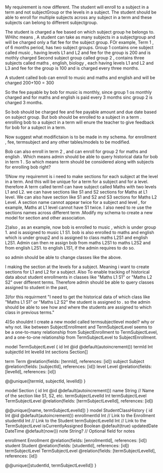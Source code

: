 My requirement is now different. The student will enroll to a subject in a term and not subjectGroup or the levels in a subject. The student should be able to enroll for multiple subjects across any
subject in a term and these subjects can belong to different subjectgroup.

The student is charged a fee based on which subject group he belongs to. WHihc means , A student can take as many subjects in a subjectgroup and will be charged only a flat fee for the subject group.
FOr example, Term 1 , of 6 months period, has two subject groups. Group 1 contains one subject called music , having levels L1 and L2 and fee for the group is 200 and is mothly charged Second subject
group called group 2 , contains three subjects called maths , english, biology , each having levels L1 and L2 and L3 and fee for the group is 100 and is charged every three months.

A student called bob can enroll to music and maths and english and will be charged 200+100 = 300

So the fee payable by bob for music is monthly, since group 1 os monthly charged and for maths and english is paid every 3 months sinc group 2 is charged 3 months.

So bob should be charged fee and fee payable amount and due date based on subject group. But bob should be enrolled to a subject in a term . enrolling bob to a subject in a term will enure the teacher
to give feedback for bob for a subject in a term.

Now suggest what modifictaion is to be made in my schema. for enrollment , fee, termsubject and any other tables/models to be modified.

Bob can also enroll in term 2 , and can enroll for group 2 for maths and english . Which means admin should be able to query historical data for bob in term 1 . So which means term should be
considered along with subjects for enrolling bob right?

1)Now my requiremnt is i need to make sections for each subject at the level in a term. And this will be unique for a term for a subject and for a level. therefore A term called term1 can have subject
called Maths with two levels L1 and L2. we can have sections like S1 and S2 sections for Maths at L1 level. We can also have section like S1 and S2 and S3 sections for Maths L2 Level. A section name cannot
appear twice for a subject and level , for example, Maths at L1 level cannot have S1 twice.  I also need to re use the sections
names across different term .Modify my schema to create a new model for section and other association.

2)also , as an example, now bob is enrolled to music , which is under group 1. and is assigned to music L1 S1. bob is also enrolled to maths and english which is under group2 and is assigned to class
maths L2S1 and english L2S1. Admin can then re assign bob from maths L2S1  to maths L2S2 and from english L2S1. to english L1S1, if the admin requires to do so.

so admin should be able to change classes like the above.

I making the section at the levels for a subject. Meaning i want to create sections for L1 and L2 for a subject. Also To enable tracking of historical data about student enrollments in classes like
"Maths L1 S1" or "Maths L2 S2" over different terms. Therefore admin should be able to query classes assigned to student in the past,

3)for this requirment "I need to get the historical data of which class like "Maths L1 S1" or "Maths L2 S2" the student is assigned to . so the admin should be able to see how and where the students
are assigned to which class in previous terms."

4)So shouldnt I create a new model called termsubjectlevel model? why or why not. like between SubjectEnrollment and TermSubjectLevel seems to be a one-to-many relationship from SubjectEnrollment to
TermSubjectLevel, and a one-to-one relationship from TermSubjectLevel to SubjectEnrollment.


model TermSubjectLevel {
  id          Int         @id @default(autoincrement())
  termId      Int
  subjectId   Int
  levelId     Int
  sections    Section[]

  term        Term        @relation(fields: [termId], references: [id])
  subject     Subject     @relation(fields: [subjectId], references: [id])
  level       Level       @relation(fields: [levelId], references: [id])

  @@unique([termId, subjectId, levelId])
}

model Section {
  id                  Int               @id @default(autoincrement())
  name                String            // Name of the section like S1, S2, etc.
  termSubjectLevelId  Int
  termSubjectLevel    TermSubjectLevel  @relation(fields: [termSubjectLevelId], references: [id])

  @@unique([name, termSubjectLevelId])
}
model StudentClassHistory {
  id                 Int               @id @default(autoincrement())
  enrollmentId       Int               // Link to the Enrollment
  studentId          Int               // Link to the Student
  termSubjectLevelId Int               // Link to the TermSubjectLevel
  isCurrentlyAssigned Boolean          @default(true)
  updatedDate        DateTime          @default(now())
  note               String?           // Optional field for notes

  enrollment         Enrollment        @relation(fields: [enrollmentId], references: [id])
  student            Student           @relation(fields: [studentId], references: [id])
  termSubjectLevel   TermSubjectLevel  @relation(fields: [termSubjectLevelId], references: [id])


  @@unique([studentId, termSubjectLevelId])
}